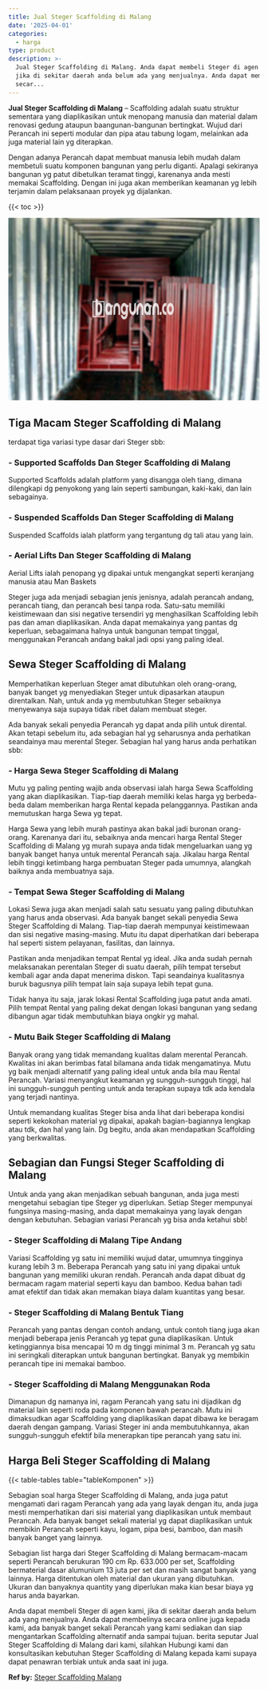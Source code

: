 ```yaml
---
title: Jual Steger Scaffolding di Malang
date: '2025-04-01'
categories:
  - harga
type: product
description: >-
  Jual Steger Scaffolding di Malang. Anda dapat membeli Steger di agen kami,
  jika di sekitar daerah anda belum ada yang menjualnya. Anda dapat membelinya
  secar...
---
```


**Jual Steger Scaffolding di Malang** – Scaffolding adalah suatu struktur sementara yang diaplikasikan untuk menopang manusia dan material dalam renovasi gedung ataupun baangunan-bangunan bertingkat. Wujud dari Perancah ini seperti modular dan pipa atau tabung logam, melainkan ada juga material lain yg diterapkan.

Dengan adanya Perancah dapat membuat manusia lebih mudah dalam membetuli suatu komponen bangunan yang perlu diganti. Apalagi sekiranya bangunan yg patut dibetulkan teramat tinggi, karenanya anda mesti memakai Scaffolding. Dengan ini juga akan memberikan keamanan yg lebih terjamin dalam pelaksanaan proyek yg dijalankan.

{{< toc >}}

![Jual Steger Scaffolding di Malang](/images/sewa-scaffolding-steger-15.png)

## Tiga Macam Steger Scaffolding di Malang

terdapat tiga variasi type dasar dari Steger sbb:

### \- Supported Scaffolds Dan Steger Scaffolding di Malang

Supported Scaffolds adalah platform yang disangga oleh tiang, dimana dilengkapi dg penyokong yang lain seperti sambungan, kaki-kaki, dan lain sebagainya.

### \- Suspended Scaffolds Dan Steger Scaffolding di Malang

Suspended Scaffolds ialah platform yang tergantung dg tali atau yang lain.

### \- Aerial Lifts Dan Steger Scaffolding di Malang

Aerial Lifts ialah penopang yg dipakai untuk mengangkat seperti keranjang manusia atau Man Baskets

Steger juga ada menjadi sebagian jenis jenisnya, adalah perancah andang, perancah tiang, dan perancah besi tanpa roda. Satu-satu memiliki keistimewaan dan sisi negative tersendiri yg menghasilkan Scaffolding lebih pas dan aman diaplikasikan. Anda dapat memakainya yang pantas dg keperluan, sebagaimana halnya untuk bangunan tempat tinggal, menggunakan Perancah andang bakal jadi opsi yang paling ideal.

## Sewa Steger Scaffolding di Malang

Memperhatikan keperluan Steger amat dibutuhkan oleh orang-orang, banyak banget yg menyediakan Steger untuk dipasarkan ataupun direntalkan. Nah, untuk anda yg membutuhkan Steger sebaiknya menyewanya saja supaya tidak ribet dalam membuat steger.

Ada banyak sekali penyedia Perancah yg dapat anda pilih untuk dirental. Akan tetapi sebelum itu, ada sebagian hal yg seharusnya anda perhatikan seandainya mau merental Steger. Sebagian hal yang harus anda perhatikan sbb:

### \- Harga Sewa Steger Scaffolding di Malang

Mutu yg paling penting wajib anda observasi ialah harga Sewa Scaffolding yang akan diaplikasikan. Tiap-tiap daerah memiliki kelas harga yg berbeda-beda dalam memberikan harga Rental kepada pelanggannya. Pastikan anda memutuskan harga Sewa yg tepat.

Harga Sewa yang lebih murah pastinya akan bakal jadi buronan orang-orang. Karenanya dari itu, sebaiknya anda mencari harga Rental Steger Scaffolding di Malang yg murah supaya anda tidak mengeluarkan uang yg banyak banget hanya untuk merental Perancah saja. Jikalau harga Rental lebih tinggi ketimbang harga pembuatan Steger pada umumnya, alangkah baiknya anda membuatnya saja.

### \- Tempat Sewa Steger Scaffolding di Malang

Lokasi Sewa juga akan menjadi salah satu sesuatu yang paling dibutuhkan yang harus anda observasi. Ada banyak banget sekali penyedia Sewa Steger Scaffolding di Malang. Tiap-tiap daerah mempunyai keistimewaan dan sisi negative masing-masing. Mutu itu dapat diperhatikan dari beberapa hal seperti sistem pelayanan, fasilitas, dan lainnya.

Pastikan anda menjadikan tempat Rental yg ideal. Jika anda sudah pernah melaksanakan perentalan Steger di suatu daerah, pilih tempat tersebut kembali agar anda dapat menerima diskon. Tapi seandainya kualitasnya buruk bagusnya pilih tempat lain saja supaya lebih tepat guna.

Tidak hanya itu saja, jarak lokasi Rental Scaffolding juga patut anda amati. Pilih tempat Rental yang paling dekat dengan lokasi bangunan yang sedang dibangun agar tidak membutuhkan biaya ongkir yg mahal.

### \- Mutu Baik Steger Scaffolding di Malang

Banyak orang yang tidak memandang kualitas dalam merental Perancah. Kwalitas ini akan berimbas fatal bilamana anda tidak mengamatinya. Mutu yg baik menjadi alternatif yang paling ideal untuk anda bila mau Rental Perancah. Variasi menyangkut keamanan yg sungguh-sungguh tinggi, hal ini sungguh-sungguh penting untuk anda terapkan supaya tdk ada kendala yang terjadi nantinya.

Untuk memandang kualitas Steger bisa anda lihat dari beberapa kondisi seperti kekokohan material yg dipakai, apakah bagian-bagiannya lengkap atau tdk, dan hal yang lain. Dg begitu, anda akan mendapatkan Scaffolding yang berkwalitas.

## Sebagian dan Fungsi Steger Scaffolding di Malang

Untuk anda yang akan menjadikan sebuah bangunan, anda juga mesti mengetahui sebagian tipe Steger yg diperlukan. Setiap Steger mempunyai fungsinya masing-masing, anda dapat memakainya yang layak dengan dengan kebutuhan. Sebagian variasi Perancah yg bisa anda ketahui sbb!

### \- Steger Scaffolding di Malang Tipe Andang

Variasi Scaffolding yg satu ini memiliki wujud datar, umumnya tingginya kurang lebih 3 m. Beberapa Perancah yang satu ini yang dipakai untuk bangunan yang memiliki ukuran rendah. Perancah anda dapat dibuat dg bermacam ragam material seperti kayu dan bamboo. Kedua bahan tadi amat efektif dan tidak akan memakan biaya dalam kuantitas yang besar.

### \- Steger Scaffolding di Malang Bentuk Tiang

Perancah yang pantas dengan contoh andang, untuk contoh tiang juga akan menjadi beberapa jenis Perancah yg tepat guna diaplikasikan. Untuk ketinggiannya bisa mencapai 10 m dg tinggi minimal 3 m. Perancah yg satu ini seringkali diterapkan untuk bangunan bertingkat. Banyak yg membikin perancah tipe ini memakai bamboo.

### \- Steger Scaffolding di Malang Menggunakan Roda

Dimanapun dg namanya ini, ragam Perancah yang satu ini dijadikan dg material lain seperti roda pada komponen bawah perancah. Mutu ini dimaksudkan agar Scaffolding yang diaplikasikan dapat dibawa ke beragam daerah dengan gampang. Variasi Steger ini anda membutuhkannya, akan sungguh-sungguh efektif bila menerapkan tipe perancah yang satu ini.

## Harga Beli Steger Scaffolding di Malang

{{< table-tables table="tableKomponen" >}}

Sebagian soal harga Steger Scaffolding di Malang, anda juga patut mengamati dari ragam Perancah yang ada yang layak dengan itu, anda juga mesti memperhatikan dari sisi material yang diaplikasikan untuk membaut Perancah. Ada banyak banget sekali material yg dapat diaplikasikan untuk membikin Perancah seperti kayu, logam, pipa besi, bamboo, dan masih banyak banget yang lainnya.

Sebagian list harga dari Steger Scaffolding di Malang bermacam-macam seperti Perancah berukuran 190 cm Rp. 633.000 per set, Scaffolding bermaterial dasar alumunium 13 juta per set dan masih sangat banyak yang lainnya. Harga ditentukan oleh material dan ukuran yang dibutuhkan. Ukuran dan banyaknya quantity yang diperlukan maka kian besar biaya yg harus anda bayarkan.

Anda dapat membeli Steger di agen kami, jika di sekitar daerah anda belum ada yang menjualnya. Anda dapat membelinya secara online juga kepada kami, ada banyak banget sekali Perancah yang kami sediakan dan siap mengantarkan Scaffolding alternatif anda sampai tujuan. berita seputar Jual Steger Scaffolding di Malang dari kami, silahkan Hubungi kami dan konsultasikan kebutuhan Steger Scaffolding di Malang kepada kami supaya dapat penawran terbiak untuk anda saat ini juga.

**Ref by:** [Steger Scaffolding Malang](https://id.wikipedia.org/wiki/Steger)
